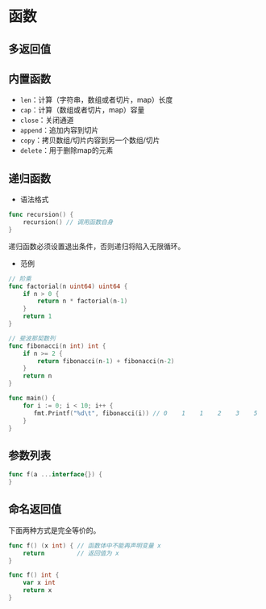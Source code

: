 # 函数

## 多返回值

## 内置函数

* `len`：计算（字符串，数组或者切片，map）长度
* `cap`：计算（数组或者切片，map）容量
* `close`：关闭通道
* `append`：追加内容到切片
* `copy`：拷贝数组/切片内容到另一个数组/切片
* `delete`：用于删除map的元素

## 递归函数

* 语法格式

```go
func recursion() {
    recursion() // 调用函数自身
}
```

递归函数必须设置退出条件，否则递归将陷入无限循环。

* 范例

```go
// 阶乘
func factorial(n uint64) uint64 {
    if n > 0 {
        return n * factorial(n-1)
    }
    return 1
}

// 斐波那契数列
func fibonacci(n int) int {
    if n >= 2 {
        return fibonacci(n-1) + fibonacci(n-2)
    }
    return n
}

func main() {
    for i := 0; i < 10; i++ {
       fmt.Printf("%d\t", fibonacci(i)) // 0    1    1    2    3    5    8    13    21    34
    }
}
```

## 参数列表

```go
func f(a ...interface{}) {
}
```

## 命名返回值

下面两种方式是完全等价的。

```go
func f() (x int) { // 函数体中不能再声明变量 x
    return         // 返回值为 x
}
```

```go
func f() int {
    var x int
    return x
}
```
